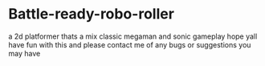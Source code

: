 # Battle-ready-robo-roller
a 2d platformer thats a mix classic megaman and sonic gameplay
hope yall have fun with this and please contact me of any bugs or suggestions you may have 
